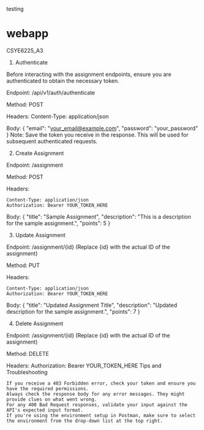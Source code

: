 testing
# webapp
CSYE6225_A3

1. Authenticate

Before interacting with the assignment endpoints, ensure you are authenticated to obtain the necessary token.

Endpoint: /api/v1/auth/authenticate

Method: POST

Headers: Content-Type: application/json

Body:
{
    "email": "your_email@example.com",
    "password": "your_password"
}
Note: Save the token you receive in the response. This will be used for subsequent authenticated requests.

2. Create Assignment

Endpoint: /assignment

Method: POST

Headers:

    Content-Type: application/json
    Authorization: Bearer YOUR_TOKEN_HERE

Body:
{
   "title": "Sample Assignment",
   "description": "This is a description for the sample assignment.",
   "points": 5
}

3. Update Assignment

Endpoint: /assignment/{id} (Replace {id} with the actual ID of the assignment)

Method: PUT

Headers:

    Content-Type: application/json
    Authorization: Bearer YOUR_TOKEN_HERE

Body:
{
   "title": "Updated Assignment Title",
   "description": "Updated description for the sample assignment.",
   "points": 7
}

4. Delete Assignment

Endpoint: /assignment/{id} (Replace {id} with the actual ID of the assignment)

Method: DELETE

Headers: Authorization: Bearer YOUR_TOKEN_HERE
Tips and Troubleshooting

    If you receive a 403 Forbidden error, check your token and ensure you have the required permissions.
    Always check the response body for any error messages. They might provide clues on what went wrong.
    For any 400 Bad Request responses, validate your input against the API's expected input format.
    If you're using the environment setup in Postman, make sure to select the environment from the drop-down list at the top right.


